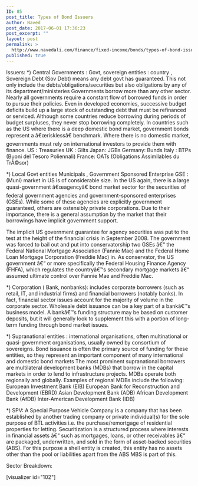 ```yaml
---
ID: 85
post_title: Types of Bond Issuers
author: Naved
post_date: 2017-06-01 17:36:23
post_excerpt: ""
layout: post
permalink: >
  http://www.navedali.com/finance/fixed-income/bonds/types-of-bond-issuers
published: true
---
```

Issuers:
*) Central Governments : Govt, sovereign entities : country , Sovereign Debt (Sov Debt) means any debt govt has guaranteed. This not only include the debts/obligations/securities but also obligations by any of its department/ministeries
Governments borrow more than any other sector. Nearly all governments require a constant flow of borrowed funds in order to pursue their policies. Even in developed economies, successive budget deficits build up a large stock of outstanding debt that must be refinanced or serviced. Although some countries reduce borrowing during periods of budget surpluses, they never stop borrowing completely.
In countries such as the US where there is a deep domestic bond market, government bonds represent a â€œrisklessâ€ benchmark. Where there is no domestic market, governments must rely on international investors to provide them with finance.
US : Treasuries
UK : Gilts
Japan: JGBs
Germany: Bunds
Italy : BTPs (Buoni del Tesoro Poliennali)
France: OATs (Obligations Assimilables du TrÃ©sor)

*) Local Govt entities Municipals , Government Sponsored Enterprise GSE : (Muni) market in US is of considerable size. In the US again, there is a large quasi-government â€œagencyâ€ bond market sector for the securities of federal government agencies and government-sponsored enterprises (GSEs). While some of these agencies are explicitly government guaranteed, others are ostensibly private corporations. Due to their importance, there is a general assumption by the market that their borrowings have implicit government support.

The implicit US government guarantee for agency securities was put to the test at the height of the financial crisis in September 2008. The government was forced to bail out and put into conservatorship two GSEs â€“ the Federal National Mortgage Association (Fannie Mae) and the Federal Home Loan Mortgage Corporation (Freddie Mac) in. As conservator, the US government â€“ or more specifically the Federal Housing Finance Agency (FHFA), which regulates the countryâ€™s secondary mortgage markets â€“ assumed ultimate control over Fannie Mae and Freddie Mac.

*) Corporation ( Bank, nonbanks):
includes corporate borrowers (such as retail, IT, and industrial firms) and financial borrowers (notably banks).
In fact, financial sector issues account for the majority of volume in the corporate sector.
Wholesale debt issuance can be a key part of a bankâ€™s business model.
A bankâ€™s funding structure may be based on customer deposits, but it will generally look to supplement this with a portion of long-term funding through bond market issues.

*) Supranational entities : international organisations, often multinational or quasi-government organisations, usually owned by consortium of sovereigns.
Bond issuance is often the primary source of funding for these entities, so they represent an important component of many international and domestic bond markets
The most prominent supranational borrowers are multilateral development banks (MDBs) that borrow in the capital markets in order to lend to infrastructure projects.
MDBs operate both regionally and globally. Examples of regional MDBs include the following:
European Investment Bank (EIB)
European Bank for Reconstruction and Development (EBRD)
Asian Development Bank (ADB)
African Development Bank (AfDB)
Inter-American Development Bank (IDB)

*) SPV: A Special Purpose Vehicle Company is a company that has been established by another trading company or private individual(s) for the sole purpose of BTL activities i.e. the purchase/remortgage of residential properties for letting.
Securitization is a structured process where interests in financial assets â€“ such as mortgages, loans, or other receivables â€“ are packaged, underwritten, and sold in the form of asset-backed securities (ABS).
For this purpose a shell entity is created, this entity has no assets other than the pool or liabilities apart from the ABS
MBS is part of this.

Sector Breakdown:

[visualizer id="102"]

&nbsp;